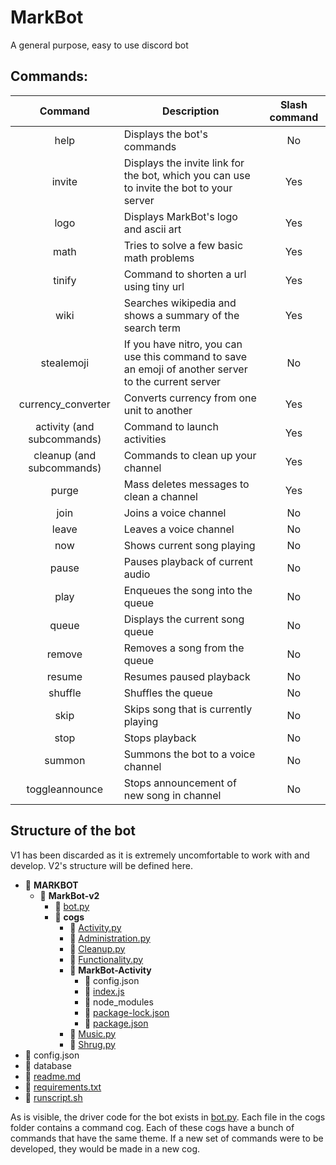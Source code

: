 # MarkBot

A general purpose, easy to use discord bot

## Commands:

|          Command           | Description                                                                                          | Slash command |
| :------------------------: | ---------------------------------------------------------------------------------------------------- | :-----------: |
|            help            | Displays the bot's commands                                                                          |      No       |
|           invite           | Displays the invite link for the bot, which you can use to invite the bot to your server             |      Yes      |
|            logo            | Displays MarkBot's logo and ascii art                                                                |      Yes      |
|            math            | Tries to solve a few basic math problems                                                             |      Yes      |
|           tinify           | Command to shorten a url using tiny url                                                              |      Yes      |
|            wiki            | Searches wikipedia and shows a summary of the search term                                            |      Yes      |
|         stealemoji         | If you have nitro, you can use this command to save an emoji of another server to the current server |      No       |
|     currency_converter     | Converts currency from one unit to another                                                           |      Yes      |
| activity (and subcommands) | Command to launch activities                                                                         |      Yes      |
| cleanup (and subcommands)  | Commands to clean up your channel                                                                    |      Yes      |
|           purge            | Mass deletes messages to clean a channel                                                             |      Yes      |
|            join            | Joins a voice channel                                                                                |      No       |
|           leave            | Leaves a voice channel                                                                               |      No       |
|            now             | Shows current song playing                                                                           |      No       |
|           pause            | Pauses playback of current audio                                                                     |      No       |
|            play            | Enqueues the song into the queue                                                                     |      No       |
|           queue            | Displays the current song queue                                                                      |      No       |
|           remove           | Removes a song from the queue                                                                        |      No       |
|           resume           | Resumes paused playback                                                                              |      No       |
|          shuffle           | Shuffles the queue                                                                                   |      No       |
|            skip            | Skips song that is currently playing                                                                 |      No       |
|            stop            | Stops playback                                                                                       |      No       |
|           summon           | Summons the bot to a voice channel                                                                   |      No       |
|       toggleannounce       | Stops announcement of new song in channel                                                            |      No       |

## Structure of the bot

V1 has been discarded as it is extremely uncomfortable to work with and develop. V2's structure will be defined here.

- 📂 **MARKBOT**
  - 📂 **MarkBot\-v2**
    - 📄 [bot.py](MARKBOT/MarkBot-v2/bot.py)
    - 📂 **cogs**
      - 📄 [Activity.py](MARKBOT/MarkBot-v2/cogs/Activity.py)
      - 📄 [Administration.py](MARKBOT/MarkBot-v2/cogs/Administration.py)
      - 📄 [Cleanup.py](MARKBOT/MarkBot-v2/cogs/Cleanup.py)
      - 📄 [Functionality.py](MARKBOT/MarkBot-v2/cogs/Functionality.py)
      - 📂 **MarkBot\-Activity**
        - 📄 config.json
        - 📄 [index.js](MARKBOT/MarkBot-v2/cogs/MarkBot-Activity/index.js)
        - 📄 node_modules
        - 📄 [package\-lock.json](MARKBOT/MarkBot-v2/cogs/MarkBot-Activity/package-lock.json)
        - 📄 [package.json](MARKBOT/MarkBot-v2/cogs/MarkBot-Activity/package.json)
      - 📄 [Music.py](MARKBOT/MarkBot-v2/cogs/Music.py)
      - 📄 [Shrug.py](MARKBOT/MarkBot-v2/cogs/Shrug.py)
- 📄 config.json
- 📄 database
- 📄 [readme.md](readme.md)
- 📄 [requirements.txt](requirements.txt)
- 📄 [runscript.sh](runscript.sh)

As is visible, the driver code for the bot exists in [bot.py](MARKBOT/MarkBot-v2/bot.py). Each file in the cogs folder contains a command cog. Each of these cogs have a bunch of commands that have the same theme. If a new set of commands were to be developed, they would be made in a new cog.
